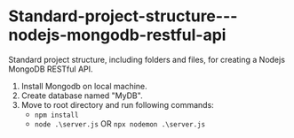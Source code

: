 # Standard-project-structure---nodejs-mongodb-restful-api

Standard project structure, including folders and files, for creating a Nodejs MongoDB RESTful API.

1. Install Mongodb on local machine.
2. Create database named "MyDB".
3. Move to root directory and run following commands:
   - `npm install`
   - `node .\server.js` OR `npx nodemon .\server.js`
